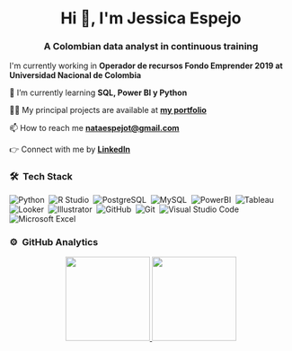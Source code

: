 <h1 align="center">Hi 👋, I'm Jessica Espejo</h1>
<h3 align="center">A Colombian data analyst in continuous training</h3>

I'm currently working in **Operador de recursos Fondo Emprender 2019 at Universidad Nacional de Colombia**

🌱 I’m currently learning **SQL, Power BI y Python**

👨‍💻 My principal projects are available at [**my portfolio**](https://sites.google.com/view/jessicaespejo/)

📫 How to reach me **nataespejot@gmail.com**

:point_right: Connect with me by [**LinkedIn**](https://linkedin.com/in/jessicaespejot)
 
### 🛠 &nbsp;Tech Stack

![Python](https://img.shields.io/badge/-Python-05122A?style=flat&labelColor=0D182E&color=0D182E&logo=python)&nbsp;
![R Studio](https://img.shields.io/static/v1?message=RStudio&logo=rstudio&labelColor=0D182E&color=0D182E&label=%20)&nbsp;
![PostgreSQL](https://img.shields.io/badge/PostgreSQL-316192?style=flat&labelColor=0D182E&color=0D182E&logo=postgresql&logoColor=white)&nbsp;
![MySQL](https://img.shields.io/badge/-MySQL-05122A?style=flat&labelColor=0D182E&color=0D182E&logo=mysql)&nbsp;
![PowerBI](https://img.shields.io/static/v1?message=PowerBI&logo=powerbi&labelColor=0D182E&color=0D182E&label=%20)&nbsp;
![Tableau](https://img.shields.io/static/v1?message=Tableau&logo=tableau&labelColor=0D182E&color=0D182E&label=%20)&nbsp;
![Looker](https://img.shields.io/static/v1?message=Looker&logo=looker&labelColor=0D182E&color=0D182E&label=%20)&nbsp;
![Illustrator](https://img.shields.io/badge/-Illustrator-05122A?style=flat&labelColor=0D182E&color=0D182E&logo=adobe-illustrator)&nbsp;
![GitHub](https://img.shields.io/badge/-GitHub-05122A?style=flat&labelColor=0D182E&color=0D182E&logo=github)&nbsp;
![Git](https://img.shields.io/static/v1?message=Git&logo=git&labelColor=0D182E&color=0D182E&label=%20)&nbsp;
![Visual Studio Code](https://img.shields.io/badge/-Visual%20Studio%20Code-05122A?style=flat&labelColor=0D182E&color=0D182E&logo=visual-studio-code&logoColor=007ACC)&nbsp;
![Microsoft Excel](https://img.shields.io/static/v1?message=Excel&logo=microsoftexcel&labelColor=0D182E&color=0D182E&label=%20)&nbsp;

### ⚙️ &nbsp;GitHub Analytics

<p align="center">
<a href="https://github.com/JessicaEspejo10">
  <img height="150em" src="https://github-readme-stats-eight-theta.vercel.app/api?username=JessicaEspejo10&show_icons=true&theme=algolia&include_all_commits=true&count_private=true"/>
  <img height="150em" src="https://github-readme-stats-eight-theta.vercel.app/api/top-langs/?username=JessicaEspejo10&layout=compact&langs_count=8&theme=algolia"/>
</a>
</p>

